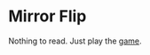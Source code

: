 # Mirror Flip

Nothing to read. Just play the [game](https://satishpokala124.github.io/mirror-flip/).
